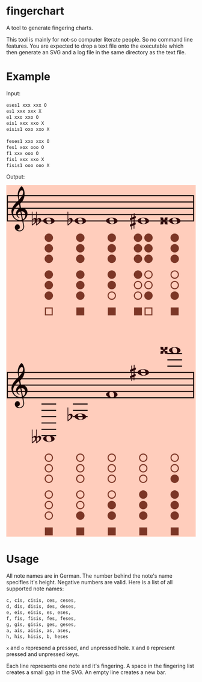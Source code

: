 # fingerchart
A tool to generate fingering charts.

This tool is mainly for not-so computer literate people. So no command line features.
You are expected to drop a text file onto the executable which then generate an SVG and a log file in the same directory as the text file.

# Example
Input:
```
eses1 xxx xxx O
es1 xxx xxx X
e1 xxo xxo O
eis1 xxx xxo X
eisis1 oxo xxo X

feses1 xxo xxx O
fes1 xox ooo O
f1 xxx ooo O
fis1 xxx xxo X
fisis1 ooo ooo X
```

Output:

![SVG output](https://raw.githubusercontent.com/sollniss/fingerchart/main/examples/example.svg)

# Usage

All note names are in German. The number behind the note's name specifies it's height. Negative numbers are valid.
Here is a list of all supported note names:
```
c, cis, cisis, ces, ceses,
d, dis, disis, des, deses,
e, eis, eisis, es, eses,
f, fis, fisis, fes, feses,
g, gis, gisis, ges, geses,
a, ais, aisis, as, ases,
h, his, hisis, b, heses
```

`x` and `o` represend a pressed, and unpressed hole. `X` and `O` represent pressed and unpressed keys.

Each line represents one note and it's fingering. A space in the fingering list creates a small gap in the SVG.
An empty line creates a new bar.
